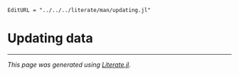 ```@meta
EditURL = "../../../literate/man/updating.jl"
```

# Updating data

---

*This page was generated using [Literate.jl](https://github.com/fredrikekre/Literate.jl).*

